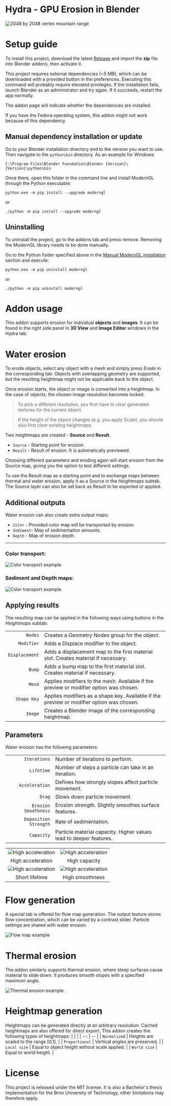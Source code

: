 # Hydra - GPU Erosion in Blender

![2048 by 2048 vertex mountain range](./github/img/main_banner.webp)

Setup guide
===========

To install this project, download the latest [Release](https://github.com/ozikazina/Hydra/releases) and import the **zip** file into Blender addons, then activate it.

This project requires external dependencies (~5 MB), which can be downloaded with a provided button in the preferences.
Executing this command will probably require elevated privileges. If the installation fails, launch Blender as an administrator and try again.
If it succeeds, restart the app normally.

The addon page will indicate whether the dependencies are installed.

If you have the Fedora operating system, this addon might not work because of this dependency.

Manual dependency installation or update
----------------------------

Go to your Blender installation directory and to the version you want to use. Then navigate to the `python\bin` directory. As an example for Windows:

`C:\Program Files\Blender Foundation\Blender {Version}\{Version}\python\bin`

Once there, open this folder in the command line and install ModernGL through the Python executable:

`python.exe -m pip install --upgrade moderngl`

or

`./python -m pip install --upgrade moderngl`

Uninstalling
------------

To uninstall the project, go to the addons tab and press remove. Removing the ModernGL library needs to be done manually.

Go to the Python folder specified above in the [Manual ModernGL installation](#manual-moderngl-installation) section and execute:

`python.exe -m pip uninstall moderngl`

or

`./python -m pip uninstall moderngl`

Addon usage
===========

This addon supports erosion for individual **objects** and **images**. It can be found in the right side panel in **3D&nbsp;View** and **Image&nbsp;Editor** windows in the Hydra tab.

Water erosion
=============

To erode objects, select any object with a mesh and simply press *Erode* in the corresponding tab.
Objects with overlapping geometry are supported, but the resulting heightmap might not be applicable back to the object.

Once erosion starts, the object or image is converted into a heightmap. In the case of objects, the chosen image resolution becomes locked.

> To pick a different resolution, you first have to clear generated textures for the current object.

> If the height of the object changes (e.g. you apply Scale), you should also first clear existing heightmaps.

Two heightmaps are created - **Source** and **Result**.

- `Source` - Starting point for erosion.
- `Result` - Result of erosion. It is automatically previewed.

Choosing different parameters and eroding again will start erosion from the Source map, giving you the option to test different settings.

To use the Result map as a starting point and to exchange maps between thermal and water erosion, apply it as a Source in the *Heightmaps* subtab. The Source layer can also be set back as Result to be exported or applied.

Additional outputs
---------------

Water erosion can also create extra output maps:

- `Color` - Provided color map will be transported by erosion.
- `Sediment`- Map of sedimentation amounts.
- `Depth` - Map of erosion depth.

---
### Color transport:
![Color transport example.](./github/img/example_color.webp)

### Sediment and Depth maps:
![Color transport example.](./github/img/example_extra.webp)

Applying results
----------------

The resulting map can be applied in the following ways using buttons in the *Heightmaps* subtab:

| | |
| --: | -- |
| `Nodes` | Creates a Geometry Nodes group for the object. |
| `Modifier` | Adds a Displace modifier to the object. |
| `Displacement` | Adds a displacement map to the first material slot. Creates material if necessary.|
| `Bump` | Adds a bump map to the first material slot. Creates material if necessary.|
| `Mesh` | Applies modifiers to the mesh. Available if the preview or modifier option was chosen.|
| `Shape Key` | Applies modifiers as a shape key. Available if the preview or modifier option was chosen.|
| `Image` | Creates a Blender image of the corresponding heightmap.|

Parameters
----------

Water erosion has the following parameters:

| | |
| --: | -- |
| `Iterations` | Number of iterations to perform. |
| `Lifetime` | Number of steps a particle can take in an iteration. |
| `Acceleration` | Defines how strongly slopes affect particle movement. |
| `Drag` | Slows down particle movement. |
| `Erosion Smoothness` | Erosion strength. Slightly smoothes surface features. |
| `Deposition Strength` | Rate of sedimentation. |
| `Capacity` | Particle material capacity. Higher values lead to deeper features. |

| | |
| :--: | :--: |
| ![High acceleration](./github/img/params-accel.png) | ![High acceleration](./github/img/params-capacity.png) |
| High acceleration | High capacity |
| ![High acceleration](./github/img/params-short.png) | ![High acceleration](./github/img/params-smooth.png) |
| Short lifetime | High smoothness |

Flow generation
=========

A special tab is offered for flow map generation. The output texture stores flow concentration, which can be varied by a contrast slider.
Particle settings are shared with water erosion.

![Flow map example](./github/img/example_flow.webp)

Thermal erosion
===============

The addon similarly supports thermal erosion, where steep surfaces cause material to slide down. It produces smooth slopes with a specified maximum angle.

![Thermal erosion example.](./github/img/example_thermal.webp)

Heightmap generation
====================

Heightmaps can be generated directly at an arbitrary resolution. Cached heightmaps are also offered for direct export. This addon creates the following types of heightmaps:
| | |
| --: | -- |
| `Normalized` | Heights are scaled to the range \[0,1\]. |
| `Proportional` | Vertical angles are preserved. |
| `Local size` | Equal to object height without scale applied. |
| `World size` | Equal to world height. |

License
=======

This project is released under the MIT license. It is also a Bachelor's thesis implementation for the Brno University of Technology, other limitations may therefore apply.